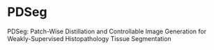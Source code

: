 # PDSeg
PDSeg: Patch-Wise Distillation and Controllable Image Generation for Weakly-Supervised Histopathology Tissue Segmentation
